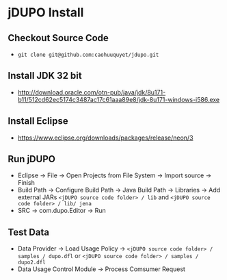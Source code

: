 # jDUPO Install
## Checkout Source Code
*  `git clone git@github.com:caohuuquyet/jdupo.git`

## Install JDK 32 bit 
* http://download.oracle.com/otn-pub/java/jdk/8u171-b11/512cd62ec5174c3487ac17c61aaa89e8/jdk-8u171-windows-i586.exe

## Install Eclipse
* https://www.eclipse.org/downloads/packages/release/neon/3

## Run jDUPO
* Eclipse -> File -> Open Projects from File System -> Import source -> Finish
* Build Path -> Configure Build Path -> Java Build Path -> Libraries -> Add external JARs
	`<jDUPO source code folder> / lib` and `<jDUPO source code folder> / lib/ jena`
* SRC -> com.dupo.Editor -> Run

## Test Data
* Data Provider -> Load Usage Policy -> `<jDUPO source code folder> / samples / dupo.dfl` or `<jDUPO source code folder> / samples / dupo2.dfl`
* Data Usage Control Module -> Process Comsumer Request

